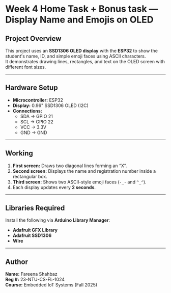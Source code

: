 # Week 4 Home Task + Bonus task — Display Name and Emojis on OLED

##  Project Overview
This project uses an **SSD1306 OLED display** with the **ESP32** to show the student's name, ID, and simple emoji faces using ASCII characters.  
It demonstrates drawing lines, rectangles, and text on the OLED screen with different font sizes.

---

##  Hardware Setup
- **Microcontroller:** ESP32  
- **Display:** 0.96" SSD1306 OLED (I2C)
- **Connections:**
  - SDA → GPIO 21  
  - SCL → GPIO 22  
  - VCC → 3.3V  
  - GND → GND

---

##  Working
1. **First screen:** Draws two diagonal lines forming an “X”.  
2. **Second screen:** Displays the name and registration number inside a rectangular box.  
3. **Third screen:** Shows two ASCII-style emoji faces (`-_-` and `^_^`).  
4. Each display updates every **2 seconds**.

---

##  Libraries Required
Install the following via **Arduino Library Manager**:
- **Adafruit GFX Library**
- **Adafruit SSD1306**
- **Wire**

---

##  Author
**Name:** Fareena Shahbaz  
**Reg #:** 23-NTU-CS-FL-1024  
**Course:** Embedded IoT Systems (Fall 2025)

